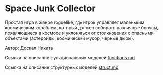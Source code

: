 # Space Junk Collector

Простая игра в жанре roguelike, где игрок управляет маленьким космическим кораблем, который должен собирать различные бонусы, появляющиеся в космосе и уклоняться от столкновения с опасными объектами (астероиды, космический мусор, черные дыры).

Автор: Доскал Никита

Ссылка на описание функциональных моделей [functions.md](docs/functions.md) 

Ссылка на описание структурных моделей [struct.md](docs/struct.md) 
